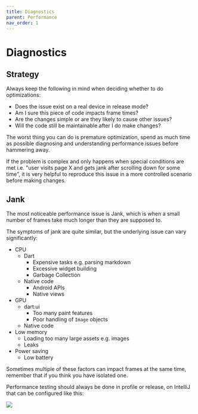 ```yaml
---
title: Diagnostics
parent: Performance
nav_order: 1
---
```


# Diagnostics

## Strategy

Always keep the following in mind when deciding whether to do optimizations:

* Does the issue exist on a real device in release mode?
* Am I sure this piece of code impacts frame times?
* Are the changes simple or are they likely to cause other issues?
* Will the code still be maintainable after I do make changes?

The worst thing you can do is premature optimization, spend as much time as possible diagnosing and understanding
performance issues before hammering away.

If the problem is complex and only happens when special conditions are met i.e. "user visits page X and gets jank after
scrolling down for some time", it is very helpful to reproduce this issue in a more controlled scenario before making
changes.

## Jank

The most noticeable performance issue is Jank, which is when a small number of frames take much longer than they are
supposed to.

The symptoms of jank are quite similar, but the underlying issue can vary significantly:

- CPU
  - Dart
    - Expensive tasks e.g. parsing markdown
    - Excessive widget building
    - Garbage Collection
  - Native code
    - Android APIs
    - Native views
- GPU
  - dart:ui
    - Too many paint features
    - Poor handling of `Image` objects
  - Native code
- Low memory
  - Loading too many large assets e.g. images
  - Leaks
- Power saving
  - Low battery
  
Sometimes multiple of these factors can impact frames at the same time, remember that if you think you have isolated one.

Performance testing should always be done in profile or release, on IntelliJ that can be configured like this:

![](https://i.tst.sh/XixC1.png)